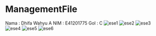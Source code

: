 # ManagementFile
Nama : Dhifa Wahyu A
NIM  : E41201775
Gol  : C
![ese1](https://user-images.githubusercontent.com/75110258/138601924-d6966733-a985-4bdc-98a1-843f800fbbc4.png)
![ese2](https://user-images.githubusercontent.com/75110258/138601930-f4b26f5e-6bd7-406d-bd4d-c2fbeed192e2.png)
![ese3](https://user-images.githubusercontent.com/75110258/138601932-680d654a-69e5-4d7a-92cb-19ae4c805ba8.png)
![ese4](https://user-images.githubusercontent.com/75110258/138601935-36b86413-eb3f-4894-b2b5-768d3c6f08df.png)
![ese5](https://user-images.githubusercontent.com/75110258/138601936-6342f08e-e9a0-44a6-af5c-921e5da748da.png)
![ese6](https://user-images.githubusercontent.com/75110258/138601942-57eb80a9-b7c8-4941-9ab8-70f14f6be169.png)
